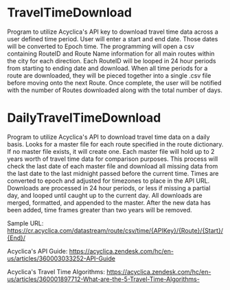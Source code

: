 # TravelTimeDownload

Program to utilize Acyclica's API key to download travel time data across a user defined time period. User will enter a start and end date. Those dates will be converted to Epoch time. The programming will open a csv containing RouteID and Route Name information for all main routes within the city for each direction. Each RouteID will be looped in 24 hour periods from starting to ending date and download. When all time periods for a route are downloaded, they will be pieced together into a single .csv file before moving onto the next Route. Once complete, the user will be notified with the number of Routes downloaded along with the total number of days.

# DailyTravelTimeDownload

Program to utilize Acyclica's API to download travel time data on a daily basis. Looks for a master file for each route specified in the route dictionary. If no master file exists, it will create one. Each master file will hold up to 2 years worth of travel time data for comparison purposes. This process will check the last date of each master file and download all missing data from the last date to the last midnight passed before the current time. Times are converted to epoch and adjusted for timezones to place in the API URL. Downloads are processed in 24 hour periods, or less if missing a partial day, and looped until caught up to the current day. All downloads are merged, formatted, and appended to the master. After the new data has been added, time frames greater than two years will be removed.

Sample URL:  https://cr.acyclica.com/datastream/route/csv/time/{APIKey}/{Route}/{Start}/{End}/

Acyclica's API Guide:  https://acyclica.zendesk.com/hc/en-us/articles/360003033252-API-Guide

Acyclica's Travel Time Algorithms:  https://acyclica.zendesk.com/hc/en-us/articles/360001897712-What-are-the-5-Travel-Time-Algorithms-